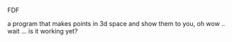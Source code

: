 FDF

a program that makes points in 3d space and show them to you, oh wow .. wait ... is it working yet?
